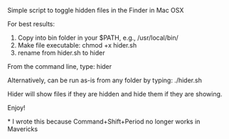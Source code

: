 Simple script to toggle hidden files in the Finder in Mac OSX

For best results:

1.  Copy into bin folder in your $PATH, e.g., /usr/local/bin/
2.  Make file executable:  chmod +x hider.sh
2.  rename from hider.sh to hider

From the command line, type: hider

Alternatively, can be run as-is from any folder by typing: ./hider.sh

Hider will show files if they are hidden and hide them if they are showing.

Enjoy!



\* I wrote this because Command+Shift+Period no longer works in Mavericks
